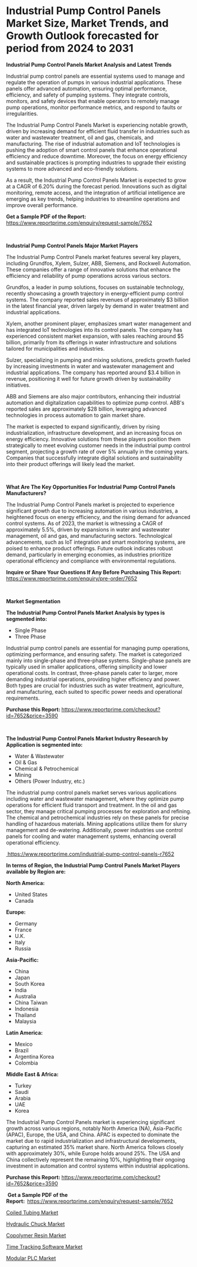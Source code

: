 <p><h1>Industrial Pump Control Panels Market Size, Market Trends, and Growth Outlook forecasted for period from 2024 to 2031</h1></p><p><strong>Industrial Pump Control Panels Market Analysis and Latest Trends</strong></p>
<p><p>Industrial pump control panels are essential systems used to manage and regulate the operation of pumps in various industrial applications. These panels offer advanced automation, ensuring optimal performance, efficiency, and safety of pumping systems. They integrate controls, monitors, and safety devices that enable operators to remotely manage pump operations, monitor performance metrics, and respond to faults or irregularities.</p><p>The Industrial Pump Control Panels Market is experiencing notable growth, driven by increasing demand for efficient fluid transfer in industries such as water and wastewater treatment, oil and gas, chemicals, and manufacturing. The rise of industrial automation and IoT technologies is pushing the adoption of smart control panels that enhance operational efficiency and reduce downtime. Moreover, the focus on energy efficiency and sustainable practices is prompting industries to upgrade their existing systems to more advanced and eco-friendly solutions.</p><p>As a result, the Industrial Pump Control Panels Market is expected to grow at a CAGR of 6.20% during the forecast period. Innovations such as digital monitoring, remote access, and the integration of artificial intelligence are emerging as key trends, helping industries to streamline operations and improve overall performance.</p></p>
<p><strong>Get a Sample PDF of the Report:&nbsp;</strong> <a href="https://www.reportprime.com/enquiry/request-sample/7652?utm_campaign=37&utm_medium=2&utm_source=Github&utm_content=ia&utm_term=15112024&utm_id=industrial-pump-control-panels">https://www.reportprime.com/enquiry/request-sample/7652</a></p>
<p>&nbsp;</p>
<p><strong>Industrial Pump Control Panels Major Market Players</strong></p>
<p><p>The Industrial Pump Control Panels market features several key players, including Grundfos, Xylem, Sulzer, ABB, Siemens, and Rockwell Automation. These companies offer a range of innovative solutions that enhance the efficiency and reliability of pump operations across various sectors.</p><p>Grundfos, a leader in pump solutions, focuses on sustainable technology, recently showcasing a growth trajectory in energy-efficient pump control systems. The company reported sales revenues of approximately $3 billion in the latest financial year, driven largely by demand in water treatment and industrial applications.</p><p>Xylem, another prominent player, emphasizes smart water management and has integrated IoT technologies into its control panels. The company has experienced consistent market expansion, with sales reaching around $5 billion, primarily from its offerings in water infrastructure and solutions tailored for municipalities and industries.</p><p>Sulzer, specializing in pumping and mixing solutions, predicts growth fueled by increasing investments in water and wastewater management and industrial applications. The company has reported around $3.4 billion in revenue, positioning it well for future growth driven by sustainability initiatives.</p><p>ABB and Siemens are also major contributors, enhancing their industrial automation and digitalization capabilities to optimize pump control. ABB's reported sales are approximately $28 billion, leveraging advanced technologies in process automation to gain market share.</p><p>The market is expected to expand significantly, driven by rising industrialization, infrastructure development, and an increasing focus on energy efficiency. Innovative solutions from these players position them strategically to meet evolving customer needs in the industrial pump control segment, projecting a growth rate of over 5% annually in the coming years. Companies that successfully integrate digital solutions and sustainability into their product offerings will likely lead the market.</p></p>
<p>&nbsp;</p>
<p><strong>What Are The Key Opportunities For Industrial Pump Control Panels Manufacturers?</strong></p>
<p><p>The Industrial Pump Control Panels market is projected to experience significant growth due to increasing automation in various industries, a heightened focus on energy efficiency, and the rising demand for advanced control systems. As of 2023, the market is witnessing a CAGR of approximately 5.5%, driven by expansions in water and wastewater management, oil and gas, and manufacturing sectors. Technological advancements, such as IoT integration and smart monitoring systems, are poised to enhance product offerings. Future outlook indicates robust demand, particularly in emerging economies, as industries prioritize operational efficiency and compliance with environmental regulations.</p></p>
<p><strong>Inquire or Share Your Questions If Any Before Purchasing This Report:</strong> <a href="https://www.reportprime.com/enquiry/pre-order/7652?utm_campaign=37&utm_medium=2&utm_source=Github&utm_content=ia&utm_term=15112024&utm_id=industrial-pump-control-panels">https://www.reportprime.com/enquiry/pre-order/7652</a></p>
<p>&nbsp;</p>
<p><strong>Market Segmentation</strong></p>
<p><strong>The Industrial Pump Control Panels Market Analysis by types is segmented into:</strong></p>
<p><ul><li>Single Phase</li><li>Three Phase</li></ul></p>
<p><p>Industrial pump control panels are essential for managing pump operations, optimizing performance, and ensuring safety. The market is categorized mainly into single-phase and three-phase systems. Single-phase panels are typically used in smaller applications, offering simplicity and lower operational costs. In contrast, three-phase panels cater to larger, more demanding industrial operations, providing higher efficiency and power. Both types are crucial for industries such as water treatment, agriculture, and manufacturing, each suited to specific power needs and operational requirements.</p></p>
<p><strong>Purchase this Report:&nbsp;</strong><a href="https://www.reportprime.com/checkout?id=7652&price=3590&utm_campaign=37&utm_medium=2&utm_source=Github&utm_content=ia&utm_term=15112024&utm_id=industrial-pump-control-panels">https://www.reportprime.com/checkout?id=7652&price=3590</a></p>
<p>&nbsp;</p>
<p><strong>The Industrial Pump Control Panels Market Industry Research by Application is segmented into:</strong></p>
<p><ul><li>Water & Wastewater</li><li>Oil & Gas</li><li>Chemical & Petrochemical</li><li>Mining</li><li>Others (Power Industry, etc.)</li></ul></p>
<p><p>The industrial pump control panels market serves various applications including water and wastewater management, where they optimize pump operations for efficient fluid transport and treatment. In the oil and gas sector, they manage critical pumping processes for exploration and refining. The chemical and petrochemical industries rely on these panels for precise handling of hazardous materials. Mining applications utilize them for slurry management and de-watering. Additionally, power industries use control panels for cooling and water management systems, enhancing overall operational efficiency.</p></p>
<p><a href="https://www.reportprime.com/industrial-pump-control-panels-r7652?utm_campaign=37&utm_medium=2&utm_source=Github&utm_content=ia&utm_term=15112024&utm_id=industrial-pump-control-panels">&nbsp;https://www.reportprime.com/industrial-pump-control-panels-r7652</a></p>
<p><strong>In terms of Region, the Industrial Pump Control Panels Market Players available by Region are:</strong></p>
<p>
    <p> <strong> North America: </strong>
        <ul>
            <li>United States</li>
            <li>Canada</li>
        </ul>
        </p> 
    <p> <strong> Europe: </strong>
        <ul>
            <li>Germany</li>
            <li>France</li>
            <li>U.K.</li>
            <li>Italy</li>
            <li>Russia</li>
        </ul>
        </p> 
    <p> <strong> Asia-Pacific: </strong>
        <ul>
            <li>China</li>
            <li>Japan</li>
            <li>South Korea</li>
            <li>India</li>
            <li>Australia</li>
            <li>China Taiwan</li>
            <li>Indonesia</li>
            <li>Thailand</li>
            <li>Malaysia</li>
        </ul>
        </p> 
    <p> <strong> Latin America: </strong>
        <ul>
            <li>Mexico</li>
            <li>Brazil</li>
            <li>Argentina Korea</li>
            <li>Colombia</li>
        </ul>
        </p> 
    <p> <strong> Middle East & Africa: </strong>
        <ul>
            <li>Turkey</li>
            <li>Saudi</li>
            <li>Arabia</li>
            <li>UAE</li>
            <li>Korea</li>
        </ul>
    </p>
    </p>
<p><p>The Industrial Pump Control Panels market is experiencing significant growth across various regions, notably North America (NA), Asia-Pacific (APAC), Europe, the USA, and China. APAC is expected to dominate the market due to rapid industrialization and infrastructural developments, capturing an estimated 35% market share. North America follows closely with approximately 30%, while Europe holds around 25%. The USA and China collectively represent the remaining 10%, highlighting their ongoing investment in automation and control systems within industrial applications.</p></p>
<p><strong>Purchase this Report: </strong><a href="https://www.reportprime.com/checkout?id=7652&price=3590&utm_campaign=37&utm_medium=2&utm_source=Github&utm_content=ia&utm_term=15112024&utm_id=industrial-pump-control-panels">https://www.reportprime.com/checkout?id=7652&price=3590</a></p>
<p>&nbsp;<strong>Get a Sample PDF of the Report:&nbsp;&nbsp;</strong><a href="https://www.reportprime.com/enquiry/request-sample/7652?utm_campaign=37&utm_medium=2&utm_source=Github&utm_content=ia&utm_term=15112024&utm_id=industrial-pump-control-panels">https://www.reportprime.com/enquiry/request-sample/7652</a></p>
<p><strong></strong></p>
<p><p><a href="https://github.com/SamiaHussain82/Market-Research-Report-List-1/blob/main/coiled-tubing-market.md?utm_campaign=37&utm_medium=2&utm_source=Github&utm_content=ia&utm_term=15112024&utm_id=industrial-pump-control-panels">Coiled Tubing Market</a></p><p><a href="https://github.com/joannesouthgate/Market-Research-Report-List-5/blob/main/hydraulic-chuck-market.md?utm_campaign=37&utm_medium=2&utm_source=Github&utm_content=ia&utm_term=15112024&utm_id=industrial-pump-control-panels">Hydraulic Chuck Market</a></p><p><a href="https://www.linkedin.com/pulse/unveiling-market-trends-global-copolymer-resin-growth-af09c?utm_campaign=37&utm_medium=2&utm_source=Github&utm_content=ia&utm_term=15112024&utm_id=industrial-pump-control-panels">Copolymer Resin Market</a></p><p><a href="https://issuu.com/reportprime-2/docs/time-tracking-software-market-size-_fd328da7d02a65?utm_campaign=37&utm_medium=2&utm_source=Github&utm_content=ia&utm_term=15112024&utm_id=industrial-pump-control-panels">Time Tracking Software Market</a></p><p><a href="https://www.linkedin.com/pulse/modular-plc-market-research-report-forecast-growth-prospects-cagr-ivlsc?utm_campaign=37&utm_medium=2&utm_source=Github&utm_content=ia&utm_term=15112024&utm_id=industrial-pump-control-panels">Modular PLC Market</a></p></p>